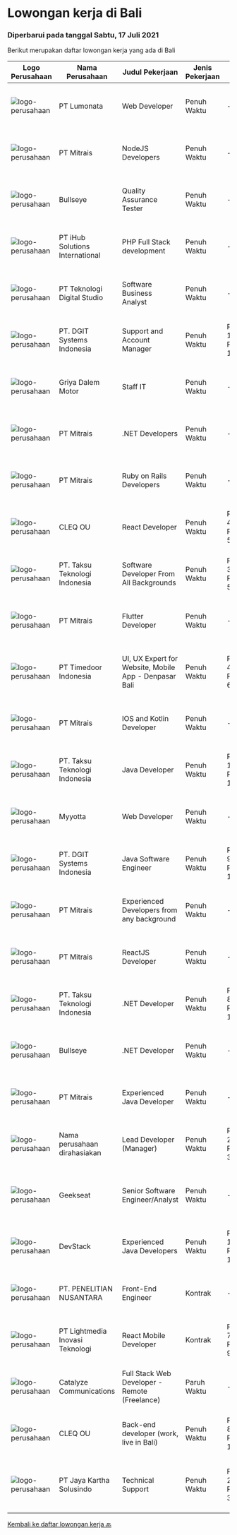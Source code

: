 
  # Lowongan kerja di Bali

  ### Diperbarui pada tanggal Sabtu, 17 Juli 2021

  Berikut merupakan daftar lowongan kerja yang ada di Bali

  |Logo Perusahaan | Nama Perusahaan | Judul Pekerjaan | Jenis Pekerjaan | Gaji Pekerjaan | Lokasi | Deskripsi | Tanggal diunggah | Pranala |
  | -------------- | --------------- | --------------- | --------- | --------- | -------------- | ------- | ----------- | ----------- |
  |![logo-perusahaan](https://image-service-cdn.seek.com.au/3de98e9c9215f2393d4c138e6c0f5f1400933fcb/ee4dce1061f3f616224767ad58cb2fc751b8d2dc)|PT Lumonata|Web Developer|Penuh Waktu|---|Badung|Lumonata are an independent design and development studio based in Bali that provides services in the field of website design, website...|Jumat, 16 Juli 2021|https://www.jobstreet.co.id/id/job/web-developer-3569481?token=0~f8390df1-5a6a-4c27-8890-6a3f0d24dd69&sectionRank=1&jobId=jobstreet-id-job-3569481|
|![logo-perusahaan](https://image-service-cdn.seek.com.au/969b0c47f133a1e0155056a5d964c63953dd6304/ee4dce1061f3f616224767ad58cb2fc751b8d2dc)|PT Mitrais|NodeJS Developers|Penuh Waktu|---|Bali|Build your Career with Mitrais! We're urgently looking for experienced NodeJS Developers to be part of our team for an immediate start.Our client is a...|Jumat, 16 Juli 2021|https://www.jobstreet.co.id/id/job/nodejs-developers-3579307?token=0~f8390df1-5a6a-4c27-8890-6a3f0d24dd69&sectionRank=2&jobId=jobstreet-id-job-3579307|
|![logo-perusahaan](https://image-service-cdn.seek.com.au/98859f24297f498e9a8f12b8e5414c054756b30c/ee4dce1061f3f616224767ad58cb2fc751b8d2dc)|Bullseye|Quality Assurance Tester|Penuh Waktu|---|Denpasar|We are looking for a Quality Assurance Tester to join our production team and ensure the quality of delivery through manual and automated testing. You...|Rabu, 14 Juli 2021|https://www.jobstreet.co.id/id/job/quality-assurance-tester-3571657?token=0~f8390df1-5a6a-4c27-8890-6a3f0d24dd69&sectionRank=3&jobId=jobstreet-id-job-3571657|
|![logo-perusahaan](https://image-service-cdn.seek.com.au/ae7f22425d0433c7fa87b1563cd09c27b4c69bc9/ee4dce1061f3f616224767ad58cb2fc751b8d2dc)|PT iHub Solutions International|PHP Full Stack development|Penuh Waktu|---|Badung|PHP Senior ProgrammerPT IHub Solutions InternationalAbout PT IHub Solutions International:PT IHub Solutions International is a rapidly growing...|Kamis, 15 Juli 2021|https://www.jobstreet.co.id/id/job/php-full-stack-development-3578812?token=0~f8390df1-5a6a-4c27-8890-6a3f0d24dd69&sectionRank=4&jobId=jobstreet-id-job-3578812|
|![logo-perusahaan](https://image-service-cdn.seek.com.au/d9004f4adb674f15cd396dffb2aef597dbf2fef0/ee4dce1061f3f616224767ad58cb2fc751b8d2dc)|PT Teknologi Digital Studio|Software Business Analyst|Penuh Waktu|---|Denpasar|Perform requirements gathering with various stakeholders and translate the requirements into technical specifications. Analyze and decompose complex...|Rabu, 14 Juli 2021|https://www.jobstreet.co.id/id/job/software-business-analyst-3567538?token=0~f8390df1-5a6a-4c27-8890-6a3f0d24dd69&sectionRank=5&jobId=jobstreet-id-job-3567538|
|![logo-perusahaan](https://image-service-cdn.seek.com.au/e93bc75036be941b9c3ff3a55670cb236457b0c4/ee4dce1061f3f616224767ad58cb2fc751b8d2dc)|PT. DGIT Systems Indonesia|Support and Account Manager|Penuh Waktu|Rp. 10.000.000-Rp. 15.000.000|Bali|About usDGIT is a specialist telecommunications software company based in Melbourne with staff in New Zealand, Indonesia and India...|Rabu, 14 Juli 2021|https://www.jobstreet.co.id/id/job/support-and-account-manager-3578038?token=0~f8390df1-5a6a-4c27-8890-6a3f0d24dd69&sectionRank=6&jobId=jobstreet-id-job-3578038|
|![logo-perusahaan](https://us.123rf.com/450wm/pavelstasevich/pavelstasevich1811/pavelstasevich181101027/112815900-stock-vector-no-image-available-icon-flat-vector.jpg?ver=6)|Griya Dalem Motor|Staff IT|Penuh Waktu|---|Denpasar|Kualifikasi : Memiliki kompetensi atau pengalaman di bidang IT Jujur Cekatan bertanggung jawab, komunikatif dan ramah Min SMA//SMK Sederajat dan tidak...|Kamis, 15 Juli 2021|https://www.jobstreet.co.id/id/job/staff-it-3578979?token=0~f8390df1-5a6a-4c27-8890-6a3f0d24dd69&sectionRank=7&jobId=jobstreet-id-job-3578979|
|![logo-perusahaan](https://image-service-cdn.seek.com.au/969b0c47f133a1e0155056a5d964c63953dd6304/ee4dce1061f3f616224767ad58cb2fc751b8d2dc)|PT Mitrais|.NET Developers|Penuh Waktu|---|Denpasar|Build your Career with Mitrais !  We're looking for experienced .NET Software Engineers to be part of our team.  What will you be doing ?  Coding high...|Jumat, 16 Juli 2021|https://www.jobstreet.co.id/id/job/net-developers-3579303?token=0~f8390df1-5a6a-4c27-8890-6a3f0d24dd69&sectionRank=8&jobId=jobstreet-id-job-3579303|
|![logo-perusahaan](https://image-service-cdn.seek.com.au/969b0c47f133a1e0155056a5d964c63953dd6304/ee4dce1061f3f616224767ad58cb2fc751b8d2dc)|PT Mitrais|Ruby on Rails Developers|Penuh Waktu|---|Bali|Build your Career with Mitrais ! We're urgently looking for experienced Ruby On Rails  Developers to be part of our team for an immediate...|Rabu, 14 Juli 2021|https://www.jobstreet.co.id/id/job/ruby-on-rails-developers-3571271?token=0~f8390df1-5a6a-4c27-8890-6a3f0d24dd69&sectionRank=9&jobId=jobstreet-id-job-3571271|
|![logo-perusahaan](https://image-service-cdn.seek.com.au/83f6c0a379be672bd3733ebae34ee48ae48afc54/ee4dce1061f3f616224767ad58cb2fc751b8d2dc)|CLEQ OU|React Developer|Penuh Waktu|Rp. 4.000.000-Rp. 5.600.000|Badung|About ItsavirusItsavirus is a software company with offices in Bali, Singapore and Amsterdam. With a relatively small group of people, we work on...|Kamis, 15 Juli 2021|https://www.jobstreet.co.id/id/job/react-developer-3572472?token=0~f8390df1-5a6a-4c27-8890-6a3f0d24dd69&sectionRank=10&jobId=jobstreet-id-job-3572472|
|![logo-perusahaan](https://image-service-cdn.seek.com.au/cdad7eadbef6a47d2c5b4d08a7c1b9886e8f7f8f/ee4dce1061f3f616224767ad58cb2fc751b8d2dc)|PT. Taksu Teknologi Indonesia|Software Developer From All Backgrounds|Penuh Waktu|Rp. 3.500.000-Rp. 5.000.000|Denpasar|Let’s Build Your Future with Us!We’re looking for dedicated and dynamic youth to join our team.If you call yourself a Software Developer from All...|Kamis, 15 Juli 2021|https://www.jobstreet.co.id/id/job/software-developer-from-all-backgrounds-3572362?token=0~f8390df1-5a6a-4c27-8890-6a3f0d24dd69&sectionRank=11&jobId=jobstreet-id-job-3572362|
|![logo-perusahaan](https://image-service-cdn.seek.com.au/969b0c47f133a1e0155056a5d964c63953dd6304/ee4dce1061f3f616224767ad58cb2fc751b8d2dc)|PT Mitrais|Flutter Developer|Penuh Waktu|---|Bali|Build your Career with Mitrais !  We're looking for experienced Flutter Developer to be part of our team. What will you be doing?  Liase with...|Jumat, 16 Juli 2021|https://www.jobstreet.co.id/id/job/flutter-developer-3579312?token=0~f8390df1-5a6a-4c27-8890-6a3f0d24dd69&sectionRank=12&jobId=jobstreet-id-job-3579312|
|![logo-perusahaan](https://image-service-cdn.seek.com.au/9f2111bf08df94f0ea97d6b9f360a4952c081dc6/ee4dce1061f3f616224767ad58cb2fc751b8d2dc)|PT Timedoor Indonesia|UI, UX Expert for Website, Mobile App - Denpasar Bali|Penuh Waktu|Rp. 4.500.000-Rp. 6.000.000|Bali|Deskripsi PekerjaanIf you want to grow up yourself, Timedoor is one of the best places for your career. Our team has come from various culture and...|Jumat, 16 Juli 2021|https://www.jobstreet.co.id/id/job/ui-ux-expert-for-website-mobile-app-denpasar-bali-3569288?token=0~f8390df1-5a6a-4c27-8890-6a3f0d24dd69&sectionRank=13&jobId=jobstreet-id-job-3569288|
|![logo-perusahaan](https://image-service-cdn.seek.com.au/969b0c47f133a1e0155056a5d964c63953dd6304/ee4dce1061f3f616224767ad58cb2fc751b8d2dc)|PT Mitrais|IOS and Kotlin Developer|Penuh Waktu|---|Bali|Build your Career with Mitrais !  We're looking for experienced iOS and Kotlin Developer to be part of our team. What will you be doing?  Liase with...|Jumat, 16 Juli 2021|https://www.jobstreet.co.id/id/job/ios-and-kotlin-developer-3579308?token=0~f8390df1-5a6a-4c27-8890-6a3f0d24dd69&sectionRank=14&jobId=jobstreet-id-job-3579308|
|![logo-perusahaan](https://image-service-cdn.seek.com.au/cdad7eadbef6a47d2c5b4d08a7c1b9886e8f7f8f/ee4dce1061f3f616224767ad58cb2fc751b8d2dc)|PT. Taksu Teknologi Indonesia|Java Developer|Penuh Waktu|Rp. 10.000.000-Rp. 12.000.000|Denpasar|Java DeveloperWe are looking for highly motivated and hands-on developers with experience in building billing systems in Java across the full software...|Jumat, 16 Juli 2021|https://www.jobstreet.co.id/id/job/java-developer-3569486?token=0~f8390df1-5a6a-4c27-8890-6a3f0d24dd69&sectionRank=15&jobId=jobstreet-id-job-3569486|
|![logo-perusahaan](https://image-service-cdn.seek.com.au/2c93a0c695d19fd5871ee9c96edef9cffd0b6f5e/ee4dce1061f3f616224767ad58cb2fc751b8d2dc)|Myyotta|Web Developer|Penuh Waktu|---|Denpasar|Kualifikasi : Usia maksimal 30 Tahun Berpengalaman dibidangnya Disiplin, Jujur dan Bertanggung Jawab Familiar dengan Database Attention To Detail...|Rabu, 14 Juli 2021|https://www.jobstreet.co.id/id/job/web-developer-3578045?token=0~f8390df1-5a6a-4c27-8890-6a3f0d24dd69&sectionRank=16&jobId=jobstreet-id-job-3578045|
|![logo-perusahaan](https://image-service-cdn.seek.com.au/e93bc75036be941b9c3ff3a55670cb236457b0c4/ee4dce1061f3f616224767ad58cb2fc751b8d2dc)|PT. DGIT Systems Indonesia|Java Software Engineer|Penuh Waktu|Rp. 9.000.000-Rp. 18.000.000|Badung|We are looking for a talented Java engineer to join an experienced team of engineers working on our flagship to work remotely for our...|Rabu, 14 Juli 2021|https://www.jobstreet.co.id/id/job/java-software-engineer-3571505?token=0~f8390df1-5a6a-4c27-8890-6a3f0d24dd69&sectionRank=17&jobId=jobstreet-id-job-3571505|
|![logo-perusahaan](https://image-service-cdn.seek.com.au/969b0c47f133a1e0155056a5d964c63953dd6304/ee4dce1061f3f616224767ad58cb2fc751b8d2dc)|PT Mitrais|Experienced Developers from any background|Penuh Waktu|---|Bali|Build your Career with Mitrais !  We're looking for experienced Software Engineers from any background to be part of our team.  What will you...|Jumat, 16 Juli 2021|https://www.jobstreet.co.id/id/job/experienced-developers-from-any-background-3579313?token=0~f8390df1-5a6a-4c27-8890-6a3f0d24dd69&sectionRank=18&jobId=jobstreet-id-job-3579313|
|![logo-perusahaan](https://image-service-cdn.seek.com.au/969b0c47f133a1e0155056a5d964c63953dd6304/ee4dce1061f3f616224767ad58cb2fc751b8d2dc)|PT Mitrais|ReactJS Developer|Penuh Waktu|---|Bali|We're urgently looking for experienced ReactJS Developers to be part of our team for an immediate start.Our client is a consultancy focused company...|Rabu, 14 Juli 2021|https://www.jobstreet.co.id/id/job/reactjs-developer-3571267?token=0~f8390df1-5a6a-4c27-8890-6a3f0d24dd69&sectionRank=19&jobId=jobstreet-id-job-3571267|
|![logo-perusahaan](https://image-service-cdn.seek.com.au/cdad7eadbef6a47d2c5b4d08a7c1b9886e8f7f8f/ee4dce1061f3f616224767ad58cb2fc751b8d2dc)|PT. Taksu Teknologi Indonesia|.NET Developer|Penuh Waktu|Rp. 8.000.000-Rp. 10.000.000|Bali|Let’s Build Your Future with Us!We are looking for 2 (two) .NET developers to be part of an existing team. The team maintains systems for our...|Rabu, 14 Juli 2021|https://www.jobstreet.co.id/id/job/net-developer-3571448?token=0~f8390df1-5a6a-4c27-8890-6a3f0d24dd69&sectionRank=20&jobId=jobstreet-id-job-3571448|
|![logo-perusahaan](https://image-service-cdn.seek.com.au/bbf2137c41f12d6e9394eaecc245409d87abbbf0/ee4dce1061f3f616224767ad58cb2fc751b8d2dc)|Bullseye|.NET Developer|Penuh Waktu|---|Denpasar|Bullseye is looking for a .Net Developer with extensive Sitecore experience to be placed in our digital production facility in BALI.  Job...|Rabu, 14 Juli 2021|https://www.jobstreet.co.id/id/job/net-developer-3571691?token=0~f8390df1-5a6a-4c27-8890-6a3f0d24dd69&sectionRank=21&jobId=jobstreet-id-job-3571691|
|![logo-perusahaan](https://image-service-cdn.seek.com.au/969b0c47f133a1e0155056a5d964c63953dd6304/ee4dce1061f3f616224767ad58cb2fc751b8d2dc)|PT Mitrais|Experienced Java Developer|Penuh Waktu|---|Bali|Build your Career with Mitrais!  We have clients who are urgently looking for Experienced Java developers for an immediate start. What will you be...|Jumat, 16 Juli 2021|https://www.jobstreet.co.id/id/job/experienced-java-developer-3579315?token=0~f8390df1-5a6a-4c27-8890-6a3f0d24dd69&sectionRank=22&jobId=jobstreet-id-job-3579315|
|![logo-perusahaan](https://us.123rf.com/450wm/pavelstasevich/pavelstasevich1811/pavelstasevich181101027/112815900-stock-vector-no-image-available-icon-flat-vector.jpg?ver=6)|Nama perusahaan dirahasiakan|Lead Developer (Manager)|Penuh Waktu|Rp. 25.000.000-Rp. 35.000.000|Bali|Ensure that the team continues to deliver high-quality results that satisfy clients' and partners' web technology needs. Foster a culture of...|Senin, 12 Juli 2021|https://www.jobstreet.co.id/id/job/lead-developer-manager-3576139?token=0~f8390df1-5a6a-4c27-8890-6a3f0d24dd69&sectionRank=23&jobId=jobstreet-id-job-3576139|
|![logo-perusahaan](https://image-service-cdn.seek.com.au/a94166d692fda70a364e9d5191d7ced8a65f1597/ee4dce1061f3f616224767ad58cb2fc751b8d2dc)|Geekseat|Senior Software Engineer/Analyst|Penuh Waktu|---|Denpasar|Have a seat with us! We are currently looking for an experienced Senior Software Engineer to join our Awesome Engineering Team at our offices in Bali...|Jumat, 16 Juli 2021|https://www.jobstreet.co.id/id/job/senior-software-engineer-analyst-3573198?token=0~f8390df1-5a6a-4c27-8890-6a3f0d24dd69&sectionRank=24&jobId=jobstreet-id-job-3573198|
|![logo-perusahaan](https://image-service-cdn.seek.com.au/074f2081cc42a722643e36313941760f758e7c3b/ee4dce1061f3f616224767ad58cb2fc751b8d2dc)|DevStack|Experienced Java Developers|Penuh Waktu|Rp. 10.000.000-Rp. 16.000.000|Bali|We are looking for exceptional and experienced Java or Kotlin Developers to join our team in Bandung or Bali! The position requires at least: Bachelor...|Selasa, 13 Juli 2021|https://www.jobstreet.co.id/id/job/experienced-java-developers-3567181?token=0~f8390df1-5a6a-4c27-8890-6a3f0d24dd69&sectionRank=25&jobId=jobstreet-id-job-3567181|
|![logo-perusahaan](https://image-service-cdn.seek.com.au/3baa43a1e8ef60559acdb0f75e149b233c2510af/ee4dce1061f3f616224767ad58cb2fc751b8d2dc)|PT. PENELITIAN NUSANTARA|Front-End Engineer|Kontrak|---|Bali|Responsibilities: Involve in system design phase &amp; evaluation; Responsible in developing/constructing a web-based system &amp; application...|Selasa, 13 Juli 2021|https://www.jobstreet.co.id/id/job/front-end-engineer-3577296?token=0~f8390df1-5a6a-4c27-8890-6a3f0d24dd69&sectionRank=26&jobId=jobstreet-id-job-3577296|
|![logo-perusahaan](https://image-service-cdn.seek.com.au/cdb64de8640d7650dcabd2c416ccdb3e90e05936/ee4dce1061f3f616224767ad58cb2fc751b8d2dc)|PT Lightmedia Inovasi Teknologi|React Mobile Developer|Kontrak|Rp. 7.000.000-Rp. 9.800.000|Jawa Barat|Hallo, kami PT Lightmedia Inovasi Teknologi sedang mencari position full time React Developer.  Pekerjaan full time remote, yang artinya bisa dari...|Senin, 12 Juli 2021|https://www.jobstreet.co.id/id/job/react-mobile-developer-3570917?token=0~f8390df1-5a6a-4c27-8890-6a3f0d24dd69&sectionRank=27&jobId=jobstreet-id-job-3570917|
|![logo-perusahaan](https://image-service-cdn.seek.com.au/7b0e442165d5a37f3d08361a23aff8a29b66fd62/ee4dce1061f3f616224767ad58cb2fc751b8d2dc)|Catalyze Communications|Full Stack Web Developer - Remote (Freelance)|Paruh Waktu|---|Bali|As part of our ongoing expansion, we seek a reliable, detailed, and experienced freelance Fullstack Web Developer to develop website projects using...|Senin, 12 Juli 2021|https://www.jobstreet.co.id/id/job/full-stack-web-developer-remote-freelance-3576144?token=0~f8390df1-5a6a-4c27-8890-6a3f0d24dd69&sectionRank=28&jobId=jobstreet-id-job-3576144|
|![logo-perusahaan](https://image-service-cdn.seek.com.au/83f6c0a379be672bd3733ebae34ee48ae48afc54/ee4dce1061f3f616224767ad58cb2fc751b8d2dc)|CLEQ OU|Back-end developer (work, live in Bali)|Penuh Waktu|Rp. 8.000.000-Rp. 14.000.000|Badung|About ItsavirusItsavirus is a software company with offices in Bali, Singapore and Amsterdam. With a relative small group of people, we work on great...|Jumat, 09 Juli 2021|https://www.jobstreet.co.id/id/job/back-end-developer-work-live-in-bali-3564676?token=0~f8390df1-5a6a-4c27-8890-6a3f0d24dd69&sectionRank=29&jobId=jobstreet-id-job-3564676|
|![logo-perusahaan](https://image-service-cdn.seek.com.au/eb339a84a2429d1c48258e03e078b5668854208f/ee4dce1061f3f616224767ad58cb2fc751b8d2dc)|PT Jaya Kartha Solusindo|Technical Support|Penuh Waktu|Rp. 2.700.000-Rp. 3.000.000|Denpasar|Berusia minimal 20 tahun sampai dengan 30 tahun Pendidikan terakhir minimal SMK atau sederajat Memiliki kemampuan komunikasi dan attitude yang baik...|Rabu, 07 Juli 2021|https://www.jobstreet.co.id/id/job/technical-support-3566476?token=0~f8390df1-5a6a-4c27-8890-6a3f0d24dd69&sectionRank=30&jobId=jobstreet-id-job-3566476|


  [Kembali ke daftar lowongan kerja 🔙](../README.md#daftar-lowongan-kerja)
  